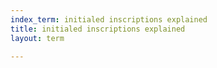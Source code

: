 ```yaml
---
index_term: initialed inscriptions explained
title: initialed inscriptions explained
layout: term

---
```

